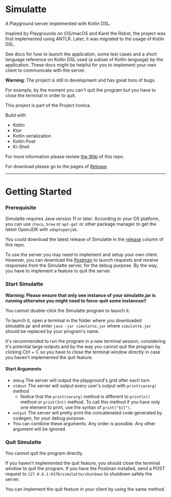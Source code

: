 # Simulatte

A Playground server implemented with Kotlin DSL.

Inspired by Playgrounds on iOS/macOS and Karel the Robot, the project was first implemented using ANTLR. Later, it was 
migrated to the usage of Kotlin DSL.

See docs for how to launch the application, some test cases and a short language reference on Kotlin DSL used (a subset
of Kotlin language) by the application. These docs might be helpful for you to implement your
own client to communicate with the server.

**Warning**: The project is still in development and has great tons of bugs.

For example, by the moment you can't quit the program but you have to close the terminal in order to quit.

This project is part of the Project ironica.

Build with

- Kotlin
- Ktor
- Kotlin serialization
- Kotlin Poet
- Ki-Shell

For more information please review [the Wiki](https://github.com/kokoro-aya/amatsukaze/wiki) of this repo.

For download please go to the pages of [Release](https://github.com/kokoro-aya/amatsukaze/releases).

---

# Getting Started

### Prerequisite

Simulatte requires Java version 11 or later. According to your OS platform, you can use `choco`, `brew` or `apt-get` or other package manager to get the latest OpenJDK with `adoptopenjdk`.

You could download the latest release of Simulatte in the [release](https://github.com/Ironica/simulatte/releases) column of this repo.

To use the server you may need to implement and setup your own client. However, you can download the [Postman](https://www.postman.com/downloads/) to launch requests and receive responses from the Simulatte server, for the debug purpose. By the way, you have to implement a feature to quit the server.

### Start Simulatte

**Warning: Please ensure that only one instance of your simulatte.jar is running otherwise you might need to force-quit some instances!!**

You cannot double-click the Simulatte program to launch it.

To launch it, open a terminal in the folder where you downloaded simulatte.jar and enter `java -jar simulatte.jar` where `simulatte.jar` should be replaced by your program's name.

It's recommended to run the program in a new terminal session, considering it's potential large outputs and by the way you cannot quit the program by clicking Ctrl + C so you have to close the terminal window directly in case you haven't implemented the quit feature.

#### Start Arguments

-   `debug` The server will output the playground's grid after each turn
-   `stdout` The server will output every user's output with `print(vararg)` method
    -   Notice that the `print(vararg)` method is different to `println()` method or `print(Int)` method. To call this method if you have only one element to print, use the syntax of `print("${}")`.  
-   `output` The server will pretty print the concatenated code generated by codegen, for your debug purpose.
-   You can combine these arguments. Any order is possible. Any other argument will be ignored.

### Quit Simulatte

You cannot quit the program directly.

If you haven't implemented the quit feature, you should close the terminal window to quit the program. If you have the Postman installed, send a POST request to `127.0.0.1:9370/simulatte/shutdown`  to shutdown safely the server.

You can implement the quit feature in your client by using the same method.
